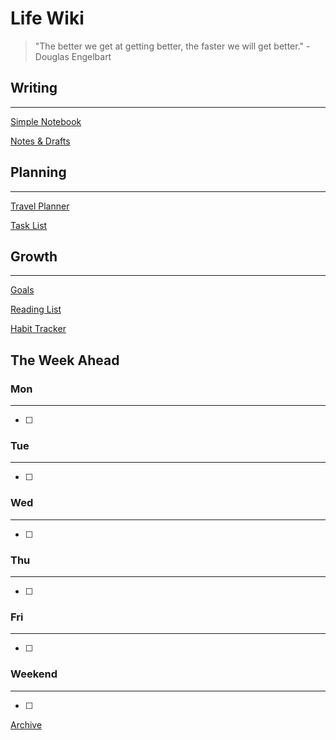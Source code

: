 # Life Wiki

> "The better we get at getting better, the faster we will get better." - Douglas Engelbart
> 

## Writing

---

[Simple Notebook](Life%20Wiki%207a28b/Simple%20Not%2075b1f.csv)

[Notes & Drafts](Life%20Wiki%207a28b/Notes%20&%20Dr%2080165.csv)

## Planning

---

[Travel Planner](Life%20Wiki%207a28b/Travel%20Pla%205829d.md)

[Task List](Life%20Wiki%207a28b/Task%20List%2025f6c.csv)

## Growth

---

[Goals](Life%20Wiki%207a28b/Goals%20d2377.csv)

[Reading List](Life%20Wiki%207a28b/Reading%20Li%2068277.md)

[Habit Tracker](Life%20Wiki%207a28b/Habit%20Trac%204e4b1.csv)

## The Week Ahead

### Mon

---

- [ ]  

### Tue

---

- [ ]  

### Wed

---

- [ ]  

### Thu

---

- [ ]  

### Fri

---

- [ ]  

### Weekend

---

- [ ]  

[Archive](Life%20Wiki%207a28b/Archive%2094f29.md)